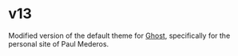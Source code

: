 # v13

Modified version of the default theme for [Ghost](http://github.com/tryghost/ghost/), specifically for the personal site of Paul Mederos.

